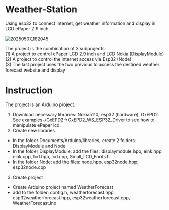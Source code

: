 # Weather-Station
Using esp32 to connect internet, get weather information and display in LCD ePaper 2.9 inch.  

![20250507_182045](https://github.com/user-attachments/assets/751b9127-2a13-4ff9-87b4-c4b4846cd53b)

The project is the combination of 3 subprojects:  
(1) A project to control ePaper LCD 2.9 inch and LCD Nokia (DisplayModule)  
(2) A project to control the internet access via Esp32 (Node)  
(3) The last project uses the two previous to access the destined weather forecast website and display  

# Instruction  
The project is an Arduino project.
1. Download necessary libraries: Nokia5110, esp32 (hardware), GxEPD2.  
See examples->GxEPD2->GxEPD2_WS_ESP32_Driver to see how to manipulate ePaper lcd.   
2. Create new libraries
- In the folder Documents/Arduino/libraries, create 2 folders: DisplayModule and Node
- In the folder DisplayModule: add the files:  displaymodule.hpp, eink.hpp, eink.cpp, lcd.hpp, lcd.cpp, Small_LCD_Fonts.h
- In the folder Node: add the files: node.hpp, esp32node.hpp, esp32node.cpp
3. Create project
- Create Arduino project named WeatherForecast
- add to the folder: config.h, weatherforecast.hpp, esp32weatherforecast.hpp, esp32weatherforecast.cpp, WeatherForecast.ino
  
